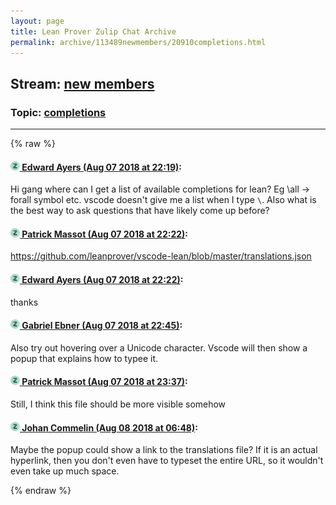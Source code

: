 ```yaml
---
layout: page
title: Lean Prover Zulip Chat Archive 
permalink: archive/113489newmembers/20910completions.html
---
```


## Stream: [new members](index.html)
### Topic: [completions](20910completions.html)

---


{% raw %}
#### [![Click to go to Zulip](../../assets/img/zulip2.png) Edward Ayers (Aug 07 2018 at 22:19)](https://leanprover.zulipchat.com/#narrow/stream/113489-new%20members/topic/completions/near/131066750):
Hi gang where can I get a list of available completions for lean? Eg \all -> forall symbol etc. vscode doesn't give me a list when I type `\`. Also what is the best way to ask questions that have likely come up before?

#### [![Click to go to Zulip](../../assets/img/zulip2.png) Patrick Massot (Aug 07 2018 at 22:22)](https://leanprover.zulipchat.com/#narrow/stream/113489-new%20members/topic/completions/near/131066888):
https://github.com/leanprover/vscode-lean/blob/master/translations.json

#### [![Click to go to Zulip](../../assets/img/zulip2.png) Edward Ayers (Aug 07 2018 at 22:22)](https://leanprover.zulipchat.com/#narrow/stream/113489-new%20members/topic/completions/near/131066909):
thanks

#### [![Click to go to Zulip](../../assets/img/zulip2.png) Gabriel Ebner (Aug 07 2018 at 22:45)](https://leanprover.zulipchat.com/#narrow/stream/113489-new%20members/topic/completions/near/131068002):
Also try out hovering over a Unicode character.  Vscode will then show a popup that explains how to typee it.

#### [![Click to go to Zulip](../../assets/img/zulip2.png) Patrick Massot (Aug 07 2018 at 23:37)](https://leanprover.zulipchat.com/#narrow/stream/113489-new%20members/topic/completions/near/131070691):
Still, I think this file should be more visible somehow

#### [![Click to go to Zulip](../../assets/img/zulip2.png) Johan Commelin (Aug 08 2018 at 06:48)](https://leanprover.zulipchat.com/#narrow/stream/113489-new%20members/topic/completions/near/131087809):
Maybe the popup could show a link to the translations file? If it is an actual hyperlink, then you don't even have to typeset the entire URL, so it wouldn't even take up much space.


{% endraw %}
